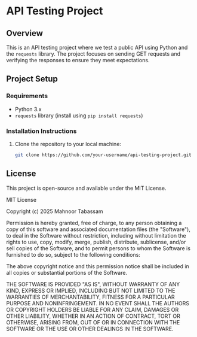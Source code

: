 
# API Testing Project

## Overview
This is an API testing project where we test a public API using Python and the `requests` library. The project focuses on sending GET requests and verifying the responses to ensure they meet expectations.

## Project Setup

### Requirements
- Python 3.x
- `requests` library (install using `pip install requests`)

### Installation Instructions

1. Clone the repository to your local machine:
   ```bash
   git clone https://github.com/your-username/api-testing-project.git

## License
This project is open-source and available under the MIT License.

MIT License

Copyright (c) 2025 Mahnoor Tabassam

Permission is hereby granted, free of charge, to any person obtaining a copy
of this software and associated documentation files (the "Software"), to deal
in the Software without restriction, including without limitation the rights
to use, copy, modify, merge, publish, distribute, sublicense, and/or sell
copies of the Software, and to permit persons to whom the Software is
furnished to do so, subject to the following conditions:

The above copyright notice and this permission notice shall be included in all
copies or substantial portions of the Software.

THE SOFTWARE IS PROVIDED "AS IS", WITHOUT WARRANTY OF ANY KIND, EXPRESS OR
IMPLIED, INCLUDING BUT NOT LIMITED TO THE WARRANTIES OF MERCHANTABILITY,
FITNESS FOR A PARTICULAR PURPOSE AND NONINFRINGEMENT. IN NO EVENT SHALL THE
AUTHORS OR COPYRIGHT HOLDERS BE LIABLE FOR ANY CLAIM, DAMAGES OR OTHER
LIABILITY, WHETHER IN AN ACTION OF CONTRACT, TORT OR OTHERWISE, ARISING FROM,
OUT OF OR IN CONNECTION WITH THE SOFTWARE OR THE USE OR OTHER DEALINGS IN
THE SOFTWARE.

